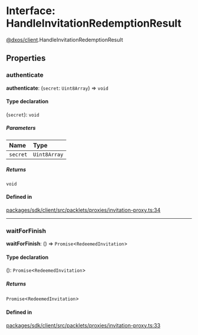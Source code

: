 # Interface: HandleInvitationRedemptionResult

[@dxos/client](../modules/dxos_client.md).HandleInvitationRedemptionResult

## Properties

### authenticate

 **authenticate**: (`secret`: `Uint8Array`) => `void`

#### Type declaration

(`secret`): `void`

##### Parameters

| Name | Type |
| :------ | :------ |
| `secret` | `Uint8Array` |

##### Returns

`void`

#### Defined in

[packages/sdk/client/src/packlets/proxies/invitation-proxy.ts:34](https://github.com/dxos/dxos/blob/main/packages/sdk/client/src/packlets/proxies/invitation-proxy.ts#L34)

___

### waitForFinish

 **waitForFinish**: () => `Promise`<`RedeemedInvitation`\>

#### Type declaration

(): `Promise`<`RedeemedInvitation`\>

##### Returns

`Promise`<`RedeemedInvitation`\>

#### Defined in

[packages/sdk/client/src/packlets/proxies/invitation-proxy.ts:33](https://github.com/dxos/dxos/blob/main/packages/sdk/client/src/packlets/proxies/invitation-proxy.ts#L33)
